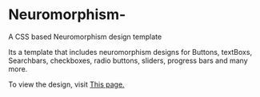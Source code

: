 # Neuromorphism-
A CSS based Neuromorphism design template

Its a template that includes neuromorphism designs for 
Buttons, textBoxs, Searchbars, checkboxes, radio buttons, sliders, progress bars and many more.

To view the design, visit <a href="https://exceptional.glitch.me/neuromorphism/"> This page. </a>
